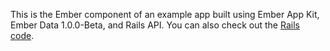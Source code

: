 This is the Ember component of an example app built using Ember App Kit, Ember Data 1.0.0-Beta, and Rails API. You can also check out the [Rails code](https://github.com/rinoldsimon/Ember-App-Kit/tree/master/contacts-server).
